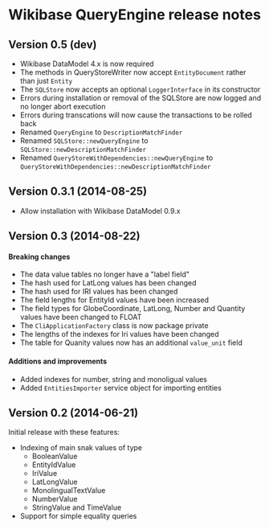 # Wikibase QueryEngine release notes

## Version 0.5 (dev)

* Wikibase DataModel 4.x is now required
* The methods in QueryStoreWriter now accept `EntityDocument` rather than just `Entity`
* The `SQLStore` now accepts an optional `LoggerInterface` in its constructor
* Errors during installation or removal of the SQLStore are now logged and no longer abort execution
* Errors during transcations will now cause the transactions to be rolled back
* Renamed `QueryEngine` to `DescriptionMatchFinder`
* Renamed `SQLStore::newQueryEngine` to `SQLStore::newDescriptionMatchFinder`
* Renamed `QueryStoreWithDependencies::newQueryEngine` to `QueryStoreWithDependencies::newDescriptionMatchFinder`

## Version 0.3.1 (2014-08-25)

* Allow installation with Wikibase DataModel 0.9.x

## Version 0.3 (2014-08-22)

#### Breaking changes

* The data value tables no longer have a "label field"
* The hash used for LatLong values has been changed
* The hash used for IRI values has been changed
* The field lengths for EntityId values have been increased
* The field types for GlobeCoordinate, LatLong, Number and Quantity values have been changed to FLOAT
* The `CliApplicationFactory` class is now package private
* The lengths of the indexes for Iri values have been changed
* The table for Quanity values now has an additional `value_unit` field

#### Additions and improvements

* Added indexes for number, string and monoligual values
* Added `EntitiesImporter` service object for importing entities

## Version 0.2 (2014-06-21)

Initial release with these features:

* Indexing of main snak values of type
    * BooleanValue
    * EntityIdValue
    * IriValue
    * LatLongValue
    * MonolingualTextValue
    * NumberValue
    * StringValue and TimeValue
* Support for simple equality queries
